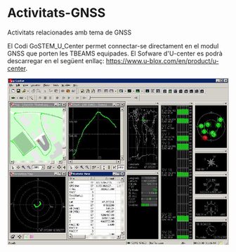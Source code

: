 # Activitats-GNSS
Activitats relacionades amb tema de GNSS

El Codi GoSTEM_U_Center permet connectar-se directament en el modul GNSS que porten les TBEAMS equipades. 
El Sofware d'U-center es podrà descarregar en el següent enllaç: https://www.u-blox.com/en/product/u-center. 


![alt text](https://github.com/GoSTEM-Education/Activitats-GNSS/blob/main/Ucenter.png)
